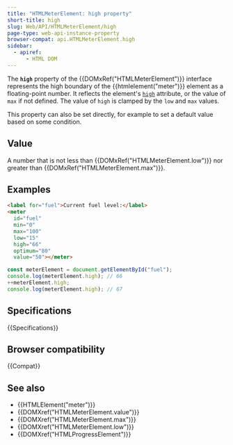 ```yaml
---
title: "HTMLMeterElement: high property"
short-title: high
slug: Web/API/HTMLMeterElement/high
page-type: web-api-instance-property
browser-compat: api.HTMLMeterElement.high
sidebar:
  - apiref:
      - HTML DOM
---
```


The **`high`** property of the {{DOMxRef("HTMLMeterElement")}} interface represents the high boundary of the {{htmlelement("meter")}} element as a floating-point number. It reflects the element's [`high`](/en-US/docs/Web/HTML/Reference/Elements/meter#high) attribute, or the value of `max` if not defined. The value of `high` is clamped by the `low` and `max` values.

This property can also be set directly, for example to set a default value based on some condition.

## Value

A number that is not less than {{DOMxRef("HTMLMeterElement.low")}} nor greater than {{DOMxRef("HTMLMeterElement.max")}}.

## Examples

```html
<label for="fuel">Current fuel level:</label>
<meter
  id="fuel"
  min="0"
  max="100"
  low="15"
  high="66"
  optimum="80"
  value="50"></meter>
```

```js
const meterElement = document.getElementById("fuel");
console.log(meterElement.high); // 66
++meterElement.high;
console.log(meterElement.high); // 67
```

## Specifications

{{Specifications}}

## Browser compatibility

{{Compat}}

## See also

- {{HTMLElement("meter")}}
- {{DOMXref("HTMLMeterElement.value")}}
- {{DOMXref("HTMLMeterElement.max")}}
- {{DOMXref("HTMLMeterElement.low")}}
- {{DOMXref("HTMLProgressElement")}}
